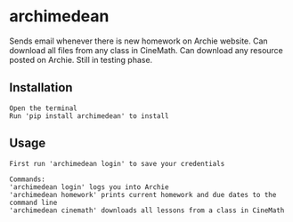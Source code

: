 # archimedean

Sends email whenever there is new homework on Archie website. Can download all files from any class in CineMath. Can download any resource posted on Archie. 
Still in testing phase.

## Installation

    Open the terminal
    Run 'pip install archimedean' to install

## Usage

    First run 'archimedean login' to save your credentials

    Commands:
    'archimedean login' logs you into Archie
    'archimedean homework' prints current homework and due dates to the command line
    'archimedean cinemath' downloads all lessons from a class in CineMath